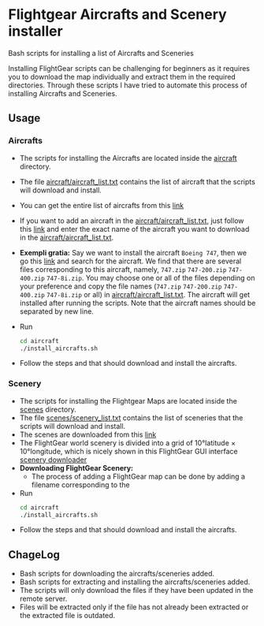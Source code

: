 # Flightgear Aircrafts and Scenery installer
Bash scripts for installing a list of Aircrafts and Sceneries

Installing FlightGear scripts can be challenging for beginners
as it requires you to download the map individually and extract
them in the required directories. Through these scripts I have
tried to automate this process of installing Aircrafts and Sceneries.

## Usage
### Aircrafts
- The scripts for installing the Aircrafts are located inside the
  [aircraft](aircraft) directory.
- The file [aircraft/aircraft_list.txt](aircraft/aircraft_list.txt) contains the
  list of aircraft that the scripts will download and install.
- You can get the entire list of aircrafts from this
  [link](http://mirrors.ibiblio.org/flightgear/ftp/Aircraft/)
- If you want to add an aircraft in the [aircraft/aircraft_list.txt](aircraft/aircraft_list.txt),
  just follow this [link](http://mirrors.ibiblio.org/flightgear/ftp/Aircraft/)
  and enter the exact name of the aircraft you want to download in the
  [aircraft/aircraft_list.txt](aircraft/aircraft_list.txt).
- **Exempli gratia:** Say we want to install the aircraft `Boeing 747`,
  then we go this [link](http://mirrors.ibiblio.org/flightgear/ftp/Aircraft/)
  and search for the aircraft. We find that there are several files corresponding
  to this aircraft, namely, `747.zip` `747-200.zip` `747-400.zip` `747-8i.zip`.
  You may choose one or all of the files depending on your preference and copy
  the file names (`747.zip` `747-200.zip` `747-400.zip` `747-8i.zip` or all)
  in [aircraft/aircraft_list.txt](aircraft/aircraft_list.txt). The aircraft will
  get installed after running the scripts. Note that the aircraft names should be
  separated by new line.
  
- Run
  ```bash
  cd aircraft
  ./install_aircrafts.sh
  ```
- Follow the steps and that should download and install the aircrafts.

### Scenery
- The scripts for installing the Flightgear Maps are located inside the
  [scenes](scenes) directory.
- The file [scenes/scenery_list.txt](scenes/scenery_list.txt) contains the
  list of sceneries that the scripts will download and install.
- The scenes are downloaded from this
  [link](http://ns334561.ip-5-196-65.eu/~fgscenery/WS2.0/)
- The FlightGear world scenery is divided into a grid of
  10&deg;latitude &times; 10&deg;longitude, which is nicely
  shown in this FlightGear GUI interface
  [scenery downloader](http://ns334561.ip-5-196-65.eu/~fgscenery/WS2.0/scenery-2.0.1.html)
- **Downloading FlightGear Scenery:**
  - The process of adding a FlightGear map can be done by adding a
    filename corresponding to the 
- Run
  ```bash
  cd aircraft
  ./install_aircrafts.sh
  ```
- Follow the steps and that should download and install the aircrafts.

## ChageLog
* Bash scripts for downloading the aircrafts/sceneries added.
* Bash scripts for extracting and installing the aircrafts/sceneries added.
* The scripts will only download the files if they have been updated in
  the remote server.
* Files will be extracted only if the file has not already been extracted or
  the extracted file is outdated.
